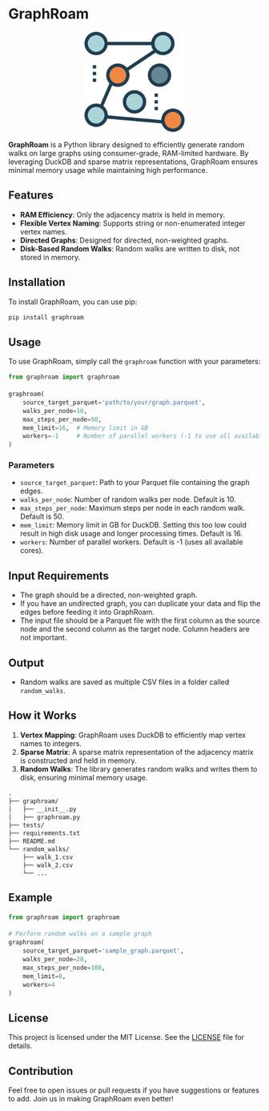 # GraphRoam

<p align="center">
<img src="logo-graphroam.png" width="200">
</p>


**GraphRoam** is a Python library designed to efficiently generate random walks on large graphs using consumer-grade, RAM-limited hardware. By leveraging DuckDB and sparse matrix representations, GraphRoam ensures minimal memory usage while maintaining high performance.

## Features

- **RAM Efficiency**: Only the adjacency matrix is held in memory.
- **Flexible Vertex Naming**: Supports string or non-enumerated integer vertex names.
- **Directed Graphs**: Designed for directed, non-weighted graphs.
- **Disk-Based Random Walks**: Random walks are written to disk, not stored in memory.

## Installation

To install GraphRoam, you can use pip:

```sh
pip install graphroam
```

## Usage

To use GraphRoam, simply call the `graphroam` function with your parameters:

```python
from graphroam import graphroam

graphroam(
    source_target_parquet='path/to/your/graph.parquet',
    walks_per_node=10,
    max_steps_per_node=50,
    mem_limit=16,  # Memory limit in GB
    workers=-1     # Number of parallel workers (-1 to use all available cores)
)
```

### Parameters

- `source_target_parquet`: Path to your Parquet file containing the graph edges.
- `walks_per_node`: Number of random walks per node. Default is 10.
- `max_steps_per_node`: Maximum steps per node in each random walk. Default is 50.
- `mem_limit`: Memory limit in GB for DuckDB. Setting this too low could result in high disk usage and longer processing times. Default is 16.
- `workers`: Number of parallel workers. Default is -1 (uses all available cores).

## Input Requirements

- The graph should be a directed, non-weighted graph.
- If you have an undirected graph, you can duplicate your data and flip the edges before feeding it into GraphRoam.
- The input file should be a Parquet file with the first column as the source node and the second column as the target node. Column headers are not important.

## Output

- Random walks are saved as multiple CSV files in a folder called `random_walks`.

## How it Works

1. **Vertex Mapping**: GraphRoam uses DuckDB to efficiently map vertex names to integers.
2. **Sparse Matrix**: A sparse matrix representation of the adjacency matrix is constructed and held in memory.
3. **Random Walks**: The library generates random walks and writes them to disk, ensuring minimal memory usage.

```plaintext
.
├── graphroam/
│   ├── __init__.py
│   ├── graphroam.py
├── tests/
├── requirements.txt
├── README.md
└── random_walks/
    ├── walk_1.csv
    ├── walk_2.csv
    └── ...
```

## Example

```python
from graphroam import graphroam

# Perform random walks on a sample graph
graphroam(
    source_target_parquet='sample_graph.parquet',
    walks_per_node=20,
    max_steps_per_node=100,
    mem_limit=8,
    workers=4
)
```


## License

This project is licensed under the MIT License. See the [LICENSE](LICENSE) file for details.

## Contribution

Feel free to open issues or pull requests if you have suggestions or features to add. Join us in making GraphRoam even better!

